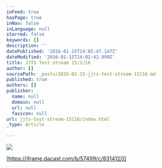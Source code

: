 ```yaml
---
inFeed: true
hasPage: true
inNav: false
inLanguage: null
starred: false
keywords: []
description: ''
datePublished: '2016-01-15T14:02:47.147Z'
dateModified: '2016-01-15T14:02:42.999Z'
title: JJTS Test stream 15/1/16
author: []
sourcePath: _posts/2016-01-15-jjts-test-stream-15116.md
published: true
authors: []
publisher:
  name: null
  domain: null
  url: null
  favicon: null
url: jjts-test-stream-15116/index.html
_type: Article

---
```

![](https://the-grid-user-content.s3-us-west-2.amazonaws.com/de965753-67bb-4cc5-92b0-f08e21617813.JPG)

[https://iframe.dacast.com/b/57499/c/83141][0]

[0]: https://iframe.dacast.com/b/57499/c/83141